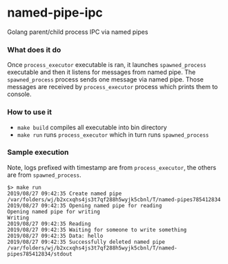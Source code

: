 # named-pipe-ipc

Golang parent/child process IPC via named pipes

### What does it do

Once `process_executor` executable is ran, it launches `spawned_process` executable and then it listens for messages from named pipe.
The `spawned_process` process sends one message via named pipe.
Those messages are received by `process_executor` process which prints them to console. 

### How to use it

* `make build` compiles all executable into bin directory
* `make run` runs `process_executor` which in turn runs `spawned_process`

### Sample execution

Note, logs prefixed with timestamp are from `process_executor`, the others are from `spawned_process`.

```
$> make run
2019/08/27 09:42:35 Create named pipe /var/folders/wj/b2xcxqhs4js3t7qf288h5wyjk5cbnl/T/named-pipes785412834
2019/08/27 09:42:35 Opening named pipe for reading
Opening named pipe for writing
Writing
2019/08/27 09:42:35 Reading
2019/08/27 09:42:35 Waiting for someone to write something
2019/08/27 09:42:35 Data: hello
2019/08/27 09:42:35 Successfully deleted named pipe /var/folders/wj/b2xcxqhs4js3t7qf288h5wyjk5cbnl/T/named-pipes785412834/stdout
```